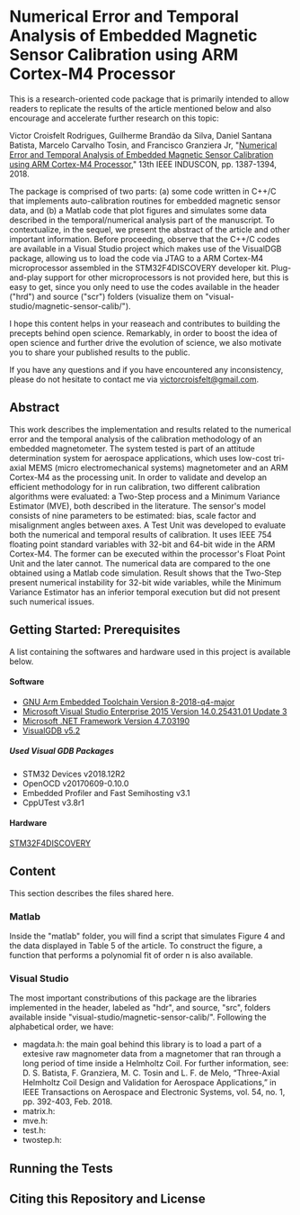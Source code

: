 # Numerical Error and Temporal Analysis of Embedded Magnetic Sensor Calibration using ARM Cortex-M4 Processor

This is a research-oriented code package that is primarily intended to allow readers to replicate the results of the article mentioned below and also encourage and accelerate further research on this topic:

Victor Croisfelt Rodrigues, Guilherme Brandão da Silva, Daniel Santana Batista, Marcelo Carvalho Tosin, and Francisco Granziera Jr, "[Numerical Error and Temporal Analysis of Embedded Magnetic Sensor Calibration using ARM Cortex-M4 Processor](https://doi.org/10.1109%2Finduscon.2018.8627205)," 13th IEEE INDUSCON, pp. 1387-1394, 2018.

The package is comprised of two parts: (a) some code written in C++/C that implements auto-calibration routines for embedded magnetic sensor data, and (b) a Matlab code that plot figures and simulates some data described in the temporal/numerical analysis part of the manuscript. To contextualize, in the sequel, we present the abstract of the article and other important information. Before proceeding, observe that the C++/C codes are available in a Visual Studio project which makes use of the VisualDGB package, allowing us to load the code via JTAG to a ARM Cortex-M4 microprocessor assembled in the STM32F4DISCOVERY developer kit. Plug-and-play support for other microprocessors is not provided here, but this is easy to get, since you only need to use the codes available in the header ("hrd") and source ("scr") folders (visualize them on "visual-studio/magnetic-sensor-calib/").

I hope this content helps in your reaseach and contributes to building the precepts behind open science. Remarkably, in order to boost the idea of open science and further drive the evolution of science, we also motivate you to share your published results to the public.

If you have any questions and if you have encountered any inconsistency, please do not hesitate to contact me via victorcroisfelt@gmail.com.

## Abstract
This work describes the implementation and results related to the numerical error and the temporal analysis of the calibration methodology of an embedded magnetometer. The system tested is part of an attitude determination system for aerospace applications, which uses low-cost tri-axial MEMS (micro electromechanical systems) magnetometer and an ARM Cortex-M4 as the processing unit. In order to validate and develop an efficient methodology for in run calibration, two different calibration algorithms were evaluated: a Two-Step process and a Minimum Variance Estimator (MVE), both described in the literature. The sensor's model consists of nine parameters to be estimated: bias, scale factor and misalignment angles between axes. A Test Unit was developed to evaluate both the numerical and temporal results of calibration. It uses IEEE 754 floating point standard variables with 32-bit and 64-bit wide in the ARM Cortex-M4. The former can be executed within the processor's Float Point Unit and the later cannot. The numerical data are compared to the one obtained using a Matlab code simulation. Result shows that the Two-Step present numerical instability for 32-bit wide variables, while the Minimum Variance Estimator has an inferior temporal execution but did not present such numerical issues.

## Getting Started: Prerequisites

A list containing the softwares and hardware used in this project is available below.

#### Software
* [GNU Arm Embedded Toolchain Version 8-2018-q4-major](https://developer.arm.com/tools-and-software/open-source-software/developer-tools/gnu-toolchain/gnu-rm/downloads)
* [Microsoft Visual Studio Enterprise 2015 Version 14.0.25431.01 Update 3](https://docs.microsoft.com/en-us/visualstudio/releasenotes/vs2015-version-history)
* [Microsoft .NET Framework Version 4.7.03190](https://docs.microsoft.com/en-us/visualstudio/releasenotes/vs2015-version-history)
* [VisualGDB v5.2](https://visualgdb.com/history/)

##### Used Visual GDB Packages
* STM32 Devices v2018.12R2
* OpenOCD v20170609-0.10.0
* Embedded Profiler and Fast Semihosting v3.1
* CppUTest v3.8r1

#### Hardware
[STM32F4DISCOVERY](https://www.st.com/en/evaluation-tools/stm32f4discovery.html)

## Content

This section describes the files shared here.

### Matlab

Inside the "matlab" folder, you will find a script that simulates Figure 4 and the data displayed in Table 5 of the article. To construct the figure, a function that performs a polynomial fit of order n is also available.

### Visual Studio

The most important constributions of this package are the libraries implemented in the header, labeled as "hdr", and source, "src", folders available inside "visual-studio/magnetic-sensor-calib/". Following the alphabetical order, we have:

* magdata.h: the main goal behind this library is to load a part of a extesive raw magnometer data from a magnetomer that ran through a long period of time inside a Helmholtz Coil. For further information, see: D. S. Batista, F. Granziera, M. C. Tosin and L. F. de Melo, “Three-Axial Helmholtz Coil Design and Validation for Aerospace Applications,” in IEEE Transactions on Aerospace and Electronic Systems, vol. 54, no. 1, pp. 392-403, Feb. 2018.
* matrix.h:
* mve.h:
* test.h:
* twostep.h:


## Running the Tests


## Citing this Repository and License
